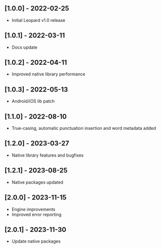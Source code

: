 ## [1.0.0] - 2022-02-25
* Initial Leopard v1.0 release

## [1.0.1] - 2022-03-11
* Docs update

## [1.0.2] - 2022-04-11
* Improved native library performance

## [1.0.3] - 2022-05-13
* Android/iOS lib patch

## [1.1.0] - 2022-08-10
* True-casing, automatic punctuation insertion and word metadata added

## [1.2.0] - 2023-03-27
* Native library features and bugfixes

## [1.2.1] - 2023-08-25
* Native packages updated

## [2.0.0] - 2023-11-15
* Engine improvements
* Improved error reporting

## [2.0.1] - 2023-11-30
* Update native packages
